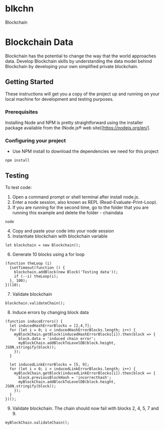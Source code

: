 # blkchn
Blockchain

# Blockchain Data

Blockchain has the potential to change the way that the world approaches data. Develop Blockchain skills by understanding the data model behind Blockchain by developing your own simplified private blockchain.

## Getting Started

These instructions will get you a copy of the project up and running on your local machine for development and testing purposes.

### Prerequisites

Installing Node and NPM is pretty straightforward using the installer package available from the (Node.js® web site)[https://nodejs.org/en/].

### Configuring your project

- Use NPM install to download the dependencies we need for this project
```
npm install
```

## Testing

To test code:
1. Open a command prompt or shell terminal after install node.js.
2. Enter a node session, also known as REPL (Read-Evaluate-Print-Loop).
3. If you are running for the second time, go to the folder that you are running this example and delete the folder - chaindata
```
node
```
4. Copy and paste your code into your node session
5. Instantiate blockchain with blockchain variable
```
let blockchain = new Blockchain();
```
6. Generate 10 blocks using a for loop
```
(function theLoop (i) 
  {setTimeout(function () {
    blockchain.addBlock(new Block('Testing data'));
    if (--i) theLoop(i);
  }, 100);
})(10);
```
7. Validate blockchain
```
blockchain.validateChain();
```
8. Induce errors by changing block data
```
(function induceErrors() {
  let inducedHashErrorBlocks = [2,4,7];
  for (let i = 0; i < inducedHashErrorBlocks.length; i++) {
    myBlockChain.getBlock(inducedHashErrorBlocks[i]).then(block => {
      block.data = 'induced chain error';
      myBlockChain.addBlockToLevelDB(block.height, JSON.stringify(block));
    });
  }

  let inducedLinkErrorBlocks = [5, 9];
  for (let i = 0; i < inducedLinkErrorBlocks.length; i++) {
    myBlockChain.getBlock(inducedLinkErrorBlocks[i]).then(block => {
      block.previousBlockHash = 'incorrecthash';
      myBlockChain.addBlockToLevelDB(block.height, JSON.stringify(block));
    });
  }
})();
```
9. Validate blockchain. The chain should now fail with blocks 2, 4, 5, 7 and 9.
```
myBlockChain.validateChain();
```

